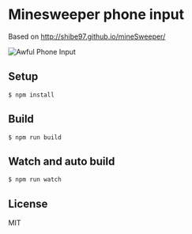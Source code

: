 # Minesweeper phone input
Based on http://shibe97.github.io/mineSweeper/

![Awful Phone Input](https://zippy.gfycat.com/JointSkinnyIndianhare.gif)

## Setup
```
$ npm install
```

## Build
```
$ npm run build
```

## Watch and auto build
```
$ npm run watch
```

## License
MIT
